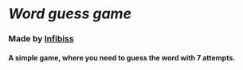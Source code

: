 # **_Word guess game_**
### **Made by [Infibiss](https://github.com/Infibiss?tab=repositories)**

#### A simple game, where you need to guess the word with 7 attempts.
